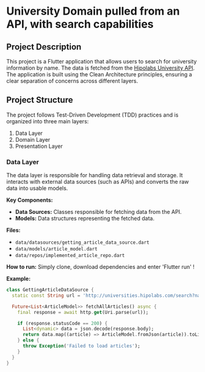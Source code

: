 # University Domain pulled from an API, with search capabilities

## Project Description

This project is a Flutter application that allows users to search for university information by name. The data is fetched from the [Hipolabs University API](http://universities.hipolabs.com/search?name=middle). The application is built using the Clean Architecture principles, ensuring a clear separation of concerns across different layers.

## Project Structure

The project follows Test-Driven Development (TDD) practices and is organized into three main layers:

1. Data Layer
2. Domain Layer
3. Presentation Layer

### Data Layer

The data layer is responsible for handling data retrieval and storage. It interacts with external data sources (such as APIs) and converts the raw data into usable models.

**Key Components:**
- **Data Sources:** Classes responsible for fetching data from the API.
- **Models:** Data structures representing the fetched data.

**Files:**
- `data/datasources/getting_article_data_source.dart`
- `data/models/article_model.dart`
- `data/repos/implemented_article_repo.dart`

 **How to run:**
 Simply clone, download dependencies and enter 'Flutter run' !

**Example:**
```dart
class GettingArticleDataSource {
  static const String url = 'http://universities.hipolabs.com/search?name=';

  Future<List<ArticleModel>> fetchAllArticles() async {
    final response = await http.get(Uri.parse(url));

    if (response.statusCode == 200) {
      List<dynamic> data = json.decode(response.body);
      return data.map((article) => ArticleModel.fromJson(article)).toList();
    } else {
      throw Exception('Failed to load articles');
    }
  }
}
